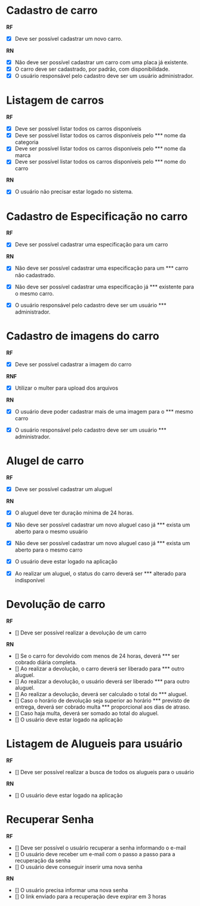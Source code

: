 # Cadastro de carro

**RF**
- [x] Deve ser possível cadastrar um novo carro.


**RN**
- [x] Não deve ser possível cadastrar um carro com uma placa já existente.
- [x] O carro deve ser cadastrado, por padrão, com disponibilidade.
- [x] O usuário responsável pelo cadastro deve ser um usuário administrador.

# Listagem de carros

**RF**
- [x] Deve ser possível listar todos os carros disponíveis
- [x] Deve ser possível listar todos os carros disponíveis pelo *** nome da categoria
- [x] Deve ser possível listar todos os carros disponíveis pelo *** nome da marca
- [x] Deve ser possível listar todos os carros disponíveis pelo *** nome do carro

**RN**
- [x] O usuário não precisar estar logado no sistema.


# Cadastro de Especificação no carro

**RF**
- [x] Deve ser possível cadastrar uma especificação para um carro


**RN**
- [x] Não deve ser possível cadastrar uma especificação para um *** carro não cadastrado.
- [x] Não deve ser possível cadastrar uma especificação já *** existente para o mesmo carro.
- [x] O usuário responsável pelo cadastro deve ser um usuário *** administrador.


# Cadastro de imagens do carro

**RF**
- [x] Deve ser possível cadastrar a imagem do carro

**RNF**
- [x] Utilizar o multer para upload dos arquivos

**RN**
- [x] O usuário deve poder cadastrar mais de uma imagem para o *** mesmo carro
- [x] O usuário responsável pelo cadastro deve ser um usuário *** administrador.


# Alugel de carro

**RF**
- [x] Deve ser possível cadastrar um aluguel


**RN**
- [x] O aluguel deve ter duração mínima de 24 horas.
- [x] Não deve ser possível cadastrar um novo aluguel caso já *** exista um aberto para o mesmo usuário
- [x] Não deve ser possível cadastrar um novo aluguel caso já *** exista um aberto para o mesmo carro
- [x] O usuário deve estar logado na aplicação
- [x] Ao realizar um aluguel, o status do carro deverá ser *** alterado para indisponível


# Devolução de carro

**RF**
- [] Deve ser possível realizar a devolução de um carro

**RN**
- [] Se o carro for devolvido com menos de 24 horas, deverá *** ser cobrado diária completa.
- [] Ao realizar a devolução, o carro deverá ser liberado para *** outro aluguel.
- [] Ao realizar a devolução, o usuário deverá ser liberado *** para outro aluguel.
- [] Ao realizar a devolução, deverá ser calculado o total do *** aluguel.
- [] Caso o horário de devolução seja superior ao horário *** previsto de entrega, deverá ser cobrado multa *** proporcional aos dias de atraso.
- [] Caso haja multa, deverá ser somado ao total do aluguel.
- [] O usuário deve estar logado na aplicação


# Listagem de Alugueis para usuário

**RF**
- [] Deve ser possível realizar a busca de todos os alugueis para o usuário

**RN**
- [] O usuário deve estar logado na aplicação


# Recuperar Senha

**RF**
- [] Deve ser possível o usuário recuperar a senha informando o e-mail
- [] O usuário deve receber um e-mail com o passo a passo para a recuperação da senha
- [] O usuário deve conseguir inserir uma nova senha

**RN**
- [] O usuário precisa informar uma nova senha
- [] O link enviado para a recuperação deve expirar em 3 horas
